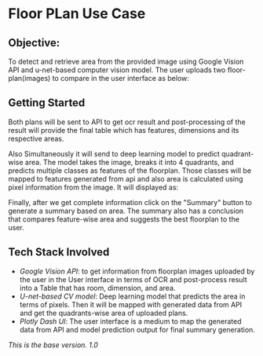 # Floor PLan Use Case
## Objective:
To detect and retrieve area from the provided image using Google Vision API and u-net-based computer vision model. The user uploads two floor-plan(images) to compare in the user interface as below:



## Getting Started
Both plans will be sent to API to get ocr result and post-processing of the result will provide the final table which has features, dimensions and its respective areas.


Also Simultaneously it will send to deep learning model to predict quadrant-wise area. The model takes the image, breaks it into 4 quadrants, and predicts multiple classes as features of the floorplan. Those classes will be mapped to features generated from api and also area is calculated using pixel information from the image. It will displayed as:


Finally, after we get complete information click on the "Summary" button to generate a summary based on area. The summary also has a conclusion that compares feature-wise area and suggests the best floorplan to the user.

## Tech Stack Involved
- *Google Vision API*: to get information from floorplan images uploaded by the user in the User interface in terms of OCR and post-process result into a Table that has room, dimension, and area.
- *U-net-based CV model*: Deep learning model that predicts the area in terms of pixels. Then it will be mapped with generated data from API and get the quadrants-wise area of uploaded plans.
- *Plotly Dash UI*: The user interface is a medium to map the generated data from API and model prediction output for final summary generation.

*This is the base version. 1.0*
